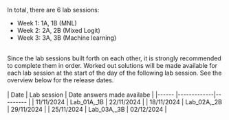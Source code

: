 In total, there are 6 lab sessions:<br>
* Week 1: 1A, 1B (MNL)<br>
* Week 2: 2A, 2B (Mixed Logit)<br>
* Week 3: 3A, 3B (Machine learning)<br>
<br>
Since the lab sessions built forth on each other, it is strongly recommended to complete them in order. Worked out solutions will be made available for each lab session at the start of the day of the following lab session. See the overview below for the release dates.<br>
<br>
| Date       | Lab session | Date answers made availabe |
|------      |-------------|---------   |
| 11/11/2024 | Lab_01A,_1B | 22/11/2024 |
| 18/11/2024 | Lab_02A,_2B | 29/11/2024 |
| 25/11/2024 | Lab_03A,_3B | 02/12/2024 |
<br>